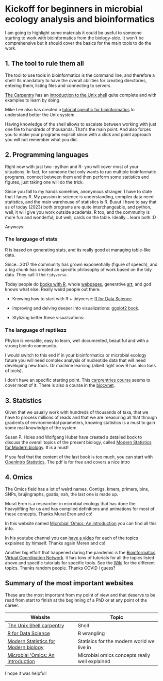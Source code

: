 # Kickoff for beginners in microbial ecology analysis and bioinformatics

I am going to highlight some materials it could be useful to someone starting to work with bioinformatics from the biology-side. It won't be comprehensive but it should cover the basics for the main tools to do the work.

## 1. The tool to rule them all

The tool to use tools in bioinformatics is the command line, and therefore a shell! Its mandatory to have the overall abilities for creating directories, entering them, listing files and connecting to servers.

[The Carpentry](https://software-carpentry.org/lessons/) has an [introduction to the Unix shell](https://swcarpentry.github.io/shell-novice/) quite complete and with examples to learn by doing.

Mike Lee also has created a [tutorial specific for bioinformatics](https://astrobiomike.github.io/unix/) to understand better the Unix system.

Having knowledge of the shell allows to escalate between working with just one file to hundreds of thousands. That's the main point. And also forces you to make your programs explicit since with a click and point approach you will not remember what you did.

## 2. Programming languages

Right now with just two -python and R- you will cover most of your situations. In fact, for someone that only wants to run multiple bioinformatic programs, connect between them and then perform some statistics and figures, just taking one will do the trick.

Since you fall to my hands somehow, anonymous stranger, I have to state that I fancy R. My passion in science is understanding, complex data need statistics, and the main warehouse of statistics is R. Buuut I have to say that as of today (2023) both programs are quite interchangeable, and python, well, it will give you work outside academia. R too, and the community is more fun and wonderful, but well, cards on the table. Ideally... learn both :D

Anyways:

### The language of stats

R is based on generating stats, and its really good at managing table-like data.

Since...2017 the community has grown exponentially (figure of speech), and a big chunk has created an specific philosophy of work based on the tidy data. They call it the `tidyverse`.

Today people do [books with R](https://www.huber.embl.de/msmb/), whole [webpages](https://compasp23.classes.andrewheiss.com/), generative [art](https://www.data-imaginist.com/art), and god knows what else. Really weird people out there.

-   Knowing how to start with R + tidyverse: [R for Data Science](https://r4ds.had.co.nz/).

-   Improving and delving deeper into visualizations: [ggplot2 book](https://ggplot2-book.org/https://ggplot2-book.org/).

-   Stylizing better these visualizations:

### The language of reptilezz

Phyton is versatile, easy to learn, well documented, beautiful and with a strong bioinfo community.

I would switch to this end if in your bioinformatics or microbial ecology future you will need complex analysis of nucleotide data that will need developing new tools. Or machine learning (albeit right now R has also tons of tools).

I don't have an specific starting point. This [carprentries course](https://swcarpentry.github.io/python-novice-inflammation/) seems to cover most of it. There is also a course in the [biocvnet](https://github.com/biovcnet/biovcnet.github.io/wiki/TOPIC%3A-Python).

## 3. Statistics

Given that we usually work with hundreds of thousands of taxa, that we have to process millions of reads and that we are measuring all that through gradients of environmental parameters, knowing statistics is a must to gain some real knowledge of the system.

Susan P. Holes and Wolfgang Huber have created a detailed book to discuss the overall topics of the present biology, called [Modern Statistics for Modern biology](https://www.huber.embl.de/msmb/05-chap.html). It is a must!

If you feel that the content of the last book is too much, you can start with [OpenIntro Statistics](https://www.openintro.org/book/os/). The pdf is for free and covers a nice intro

## 4. Omics

The Omics field has a lot of weird names. Contigs, kmers, primers, bins, SNPs, brujingraphs, goatis, nah, the last one is made up.

Murat Eren is a researcher in microbial ecology that has done the heavylifting for us and has compiled definitions and animations for most of these concepts. Thanks Murat Eren and co!

In this website named [Microbial 'Omics: An introduction](https://merenlab.org/momics/#week-2) you can find all this info.

In his youtube channel you can [have a video](https://www.youtube.com/watch?v=R9KLkCZ95cU&list=PL7133RHfhW-MwCLz-c2DZxAmtoHipqBcL) for each of the topics explained by himself. Thanks again Meren and co!

Another big effort that happened during the pandemic is the [Bioinformatics Virtual Coordination Network](https://biovcnet.github.io/). It has tons of tutorials for all the topics listed above and specific tutorials for specific tools. See the [Wiki](https://github.com/biovcnet/biovcnet.github.io/wiki) for the different topics. Thanks random people. Thanks COVID I guess?

## Summary of the most important websites

These are the most important from my point of view and that deserve to be read from start to finish at the beginning of a PhD or at any point of the career.

| Website                                                                             | Topic                                          |
|------------------------|-----------------------------------------------|
| [The Unix Shell carpentry](https://swcarpentry.github.io/shell-novice/)             | Shell                                          |
| [R for Data Science](https://r4ds.had.co.nz/)                                       | R wrangling                                    |
| [Modern Statistics for Modern biology](https://www.huber.embl.de/msmb/05-chap.html) | Statisics for the modern world we live in      |
| [Microbial 'Omics: An introduction](https://merenlab.org/momics/#week-2)            | Microbial omics concepts really well explained |

I hope it was helpful!
